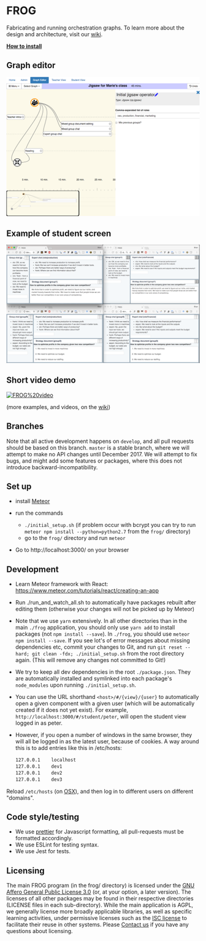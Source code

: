 # FROG
Fabricating and running orchestration graphs. To learn more about the design and architecture, visit our [wiki](https://github.com/chili-epfl/FROG/wiki).

**[How to install](#set-up)**

## Graph editor
![](docs/frog-editor.png)

## Example of student screen
![](docs/student-collab.png)

## Short video demo
[![FROG%20video](https://img.youtube.com/vi/dqyjHpnAay0/0.jpg)](https://www.youtube.com/watch?v=dqyjHpnAay0)

(more examples, and videos, on the [wiki](https://github.com/chili-epfl/FROG/wiki))

## Branches
Note that all active development happens on `develop`, and all pull requests should be based on this branch. `master` is a stable branch, where we will attempt to make no API changes until December 2017. We will attempt to fix bugs, and might add some features or packages, where this does not introduce backward-incompatibility. 

## Set up

- install [Meteor](https://www.meteor.com/install)

- run the commands
    * `./initial_setup.sh` (if problem occur with bcrypt you can try to run `meteor npm install --python=python2.7` from the `frog/` directory)
    * go to the `frog/` directory and run `meteor`

- Go to http://localhost:3000/ on your browser

## Development

- Learn Meteor framework with React:
https://www.meteor.com/tutorials/react/creating-an-app

- Run ./run_and_watch_all.sh to automatically have packages rebuilt after editing them (otherwise your changes will not be picked up by Meteor)
- Note that we use `yarn` extensively. In all other directories than in the main `./frog` application, you should only use `yarn add` to install packages (not `npm install --save`). In `./frog`, you should use `meteor npm install --save`. If you see lot's of error messages about missing dependencies etc, commit your changes to Git, and run `git reset --hard; git clean -fdx; ./initial_setup.sh` from the root directory again. (This will remove any changes not committed to Git!)
- We try to keep all dev dependencies in the root `./package.json`. They are automatically installed and symlinked into each package's `node_modules` upon running `./initial_setup.sh`.

- You can use the URL shorthand `<host>/#/{view}/{user}` to automatically open a given component with a given user (which will be automatically created if it does not yet exist). For example, `http://localhost:3000/#/student/peter`, will open the student view logged in as peter.
- However, if you open a number of windows in the same browser, they will all be logged in as the latest user, because of cookies. A way around this is to add entries like this in /etc/hosts:

   ```bash
   127.0.0.1	localhost
   127.0.0.1	dev1
   127.0.0.1	dev2
   127.0.0.1	dev3
   ```

Reload `/etc/hosts` (on [OSX](https://superuser.com/questions/346518/how-do-i-refresh-the-hosts-file-on-os-x)), and then log in to different users on different "domains". 


## Code style/testing

- We use [prettier](https://github.com/prettier/prettier) for Javascript formatting, all pull-requests must be formatted accordingly.
- We use ESLint for testing syntax.
- We use Jest for tests.

## Licensing
The main FROG program (in the frog/ directory) is licensed under the [GNU Affero General Public License 3.0](https://www.gnu.org/licenses/agpl-3.0.en.html) (or, at your option, a later version). The licenses of all other packages may be found in their respective directories (LICENSE files in each sub-directory). While the main application is AGPL, we generally license more broadly applicable libraries, as well as specific learning activities, under permissive licenses such as the [ISC license](https://www.isc.org/downloads/software-support-policy/isc-license/) to facilitate their reuse in other systems. Please [Contact us](mailto:shaklev@gmail.com) if you have any questions about licensing.

